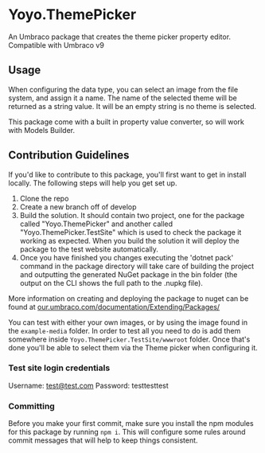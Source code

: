 # Yoyo.ThemePicker

An Umbraco package that creates the theme picker property editor. Compatible with Umbraco v9

## Usage

When configuring the data type, you can select an image from the file system, and assign it a name. The name of the selected theme will be returned as a string value. It will be an empty string is no theme is selected.

This package come with a built in property value converter, so will work with Models Builder.

## Contribution Guidelines

If you'd like to contribute to this package, you'll first want to get in install locally. The following steps will help you get set up.

1. Clone the repo
2. Create a new branch off of develop
3. Build the solution. It should contain two project, one for the package called "Yoyo.ThemePicker" and another called "Yoyo.ThemePicker.TestSite" which is used to check the package it working as expected. When you build the solution it will deploy the package to the test website automatically.
4. Once you have finished you changes executing the 'dotnet pack' command in the package directory will take care of building the project and outputting the generated NuGet package in the bin folder (the output on the CLI shows the full path to the .nupkg file).

More information on creating and deploying the package to nuget can be found at [our.umbraco.com/documentation/Extending/Packages/](https://our.umbraco.com/documentation/Extending/Packages/)

You can test with either your own images, or by using the image found in the `example-media` folder. In order to test all you need to do is add them somewhere inside `Yoyo.ThemePicker.TestSite/wwwroot` folder. Once that's done you'll be able to select them via the Theme picker when configuring it.

### Test site login credentials

Username: test@test.com
Password: testtesttest

### Committing

Before you make your first commit, make sure you install the npm modules for this package by running `npm i`. This will configure some rules around commit messages that will help to keep things consistent.
